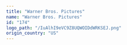 ```yaml
---
title: "Warner Bros. Pictures"
name: "Warner Bros. Pictures"
id: "174"
logo_path: "/IuAlhI9eVC9Z8UQWOIDdWRKSEJ.png"
origin_country: "US"
---
```

